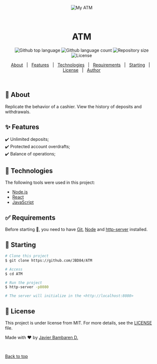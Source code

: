 <div align="center" id="top"> 
  <img src="./.github/app.gif" alt="My ATM" />

  &#xa0;

  <!-- <a href="https://mitmern2022.netlify.app">Demo</a> -->
</div>

<h1 align="center">ATM</h1>

<p align="center">
  <img alt="Github top language" src="https://img.shields.io/github/languages/top/jlpm-mex/MyATM?color=56BEB8">

  <img alt="Github language count" src="https://img.shields.io/github/languages/count/jlpm-mex/MyATM?color=56BEB8">

  <img alt="Repository size" src="https://img.shields.io/github/repo-size/jlpm-mex/MyATM?color=56BEB8">

  <img alt="License" src="https://img.shields.io/github/license/jlpm-mex/MyATM?color=56BEB8">

  <!-- <img alt="Github issues" src="https://img.shields.io/github/issues/{{YOUR_GITHUB_USERNAME}}/mit-mern-2022?color=56BEB8" /> -->

  <!-- <img alt="Github forks" src="https://img.shields.io/github/forks/{{YOUR_GITHUB_USERNAME}}/mit-mern-2022?color=56BEB8" /> -->

  <!-- <img alt="Github stars" src="https://img.shields.io/github/stars/{{YOUR_GITHUB_USERNAME}}/mit-mern-2022?color=56BEB8" /> -->
</p>

<!-- Status -->

<!-- <h4 align="center"> 
	🚧  MIT MERN 2022 🚀 Under construction...  🚧
</h4> 

<hr> -->

<p align="center">
  <a href="#dart-about">About</a> &#xa0; | &#xa0; 
  <a href="#sparkles-features">Features</a> &#xa0; | &#xa0;
  <a href="#rocket-technologies">Technologies</a> &#xa0; | &#xa0;
  <a href="#white_check_mark-requirements">Requirements</a> &#xa0; | &#xa0;
  <a href="#checkered_flag-starting">Starting</a> &#xa0; | &#xa0;
  <a href="#memo-license">License</a> &#xa0; | &#xa0;
  <a href="https://github.com/jlpm-mex" target="_blank">Author</a>
</p>

<br>

## :dart: About ##

Replicate the behavior of a cashier.
View the history of deposits and withdrawals.

## :sparkles: Features ##

:heavy_check_mark: Unlimited deposits;\
:heavy_check_mark: Protected account overdrafts;\
:heavy_check_mark: Balance of operations;

## :rocket: Technologies ##

The following tools were used in this project:

- [Node.js](https://nodejs.org/en/)
- [React](https://pt-br.reactjs.org/)
- [JavaScript](https://developer.mozilla.org/en-US/docs/Web/JavaScript)

## :white_check_mark: Requirements ##

Before starting :checkered_flag:, you need to have [Git](https://git-scm.com), [Node](https://nodejs.org/en/) and [http-server](https://www.npmjs.com/package/http-server) installed.

## :checkered_flag: Starting ##

```bash
# Clone this project
$ git clone https://github.com/JBD84/ATM

# Access
$ cd ATM

# Run the project
$ http-server -p8080

# The server will initialize in the <http://localhost:8080>
```

## :memo: License ##

This project is under license from MIT. For more details, see the [LICENSE](LICENSE.md) file.


Made with :heart: by <a href="https://github.com/jlpm-mex" target="_blank">Javier Bambaren D.</a>

&#xa0;

<a href="#top">Back to top</a>

